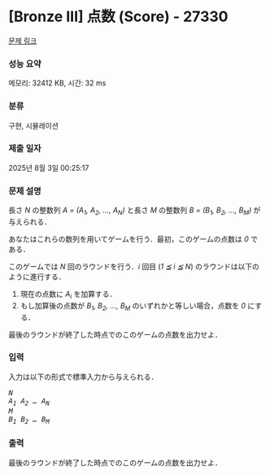 # [Bronze III] 点数 (Score) - 27330 

[문제 링크](https://www.acmicpc.net/problem/27330) 

### 성능 요약

메모리: 32412 KB, 시간: 32 ms

### 분류

구현, 시뮬레이션

### 제출 일자

2025년 8월 3일 00:25:17

### 문제 설명

<p>長さ <var>N</var> の整数列 <var>A = (A<sub>1</sub>, A<sub>2</sub>, …, A<sub>N</sub>)</var> と長さ <var>M</var> の整数列 <var>B = (B<sub>1</sub>, B<sub>2</sub>, …, B<sub>M</sub>)</var> が与えられる．</p>

<p>あなたはこれらの数列を用いてゲームを行う．最初，このゲームの点数は <var>0</var> である．</p>

<p>このゲームでは <var>N</var> 回のラウンドを行う．<var>i</var> 回目 (<var>1 ≦ i ≦ N</var>) のラウンドは以下のように進行する．</p>

<ol>
	<li>現在の点数に <var>A<sub>i</sub></var> を加算する．</li>
	<li>もし加算後の点数が <var>B<sub>1</sub>, B<sub>2</sub>, …, B<sub>M</sub></var> のいずれかと等しい場合，点数を <var>0</var> にする．</li>
</ol>

<p>最後のラウンドが終了した時点でのこのゲームの点数を出力せよ．</p>

### 입력 

 <p>入力は以下の形式で標準入力から与えられる．</p>

<pre><var>N</var>
<var>A<sub>1</sub></var> <var>A<sub>2</sub></var> <var>…</var> <var>A<sub>N</sub></var>
<var>M</var>
<var>B<sub>1</sub></var> <var>B<sub>2</sub></var> <var>…</var> <var>B<sub>M</sub></var></pre>

### 출력 

 <p>最後のラウンドが終了した時点でのこのゲームの点数を出力せよ．</p>

